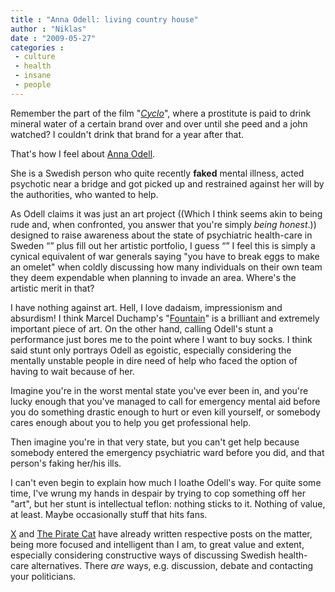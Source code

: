 ```yaml
---
title : "Anna Odell: living country house"
author : "Niklas"
date : "2009-05-27"
categories : 
 - culture
 - health
 - insane
 - people
---
```


Remember the part of the film "_[Cyclo](http://www.youtube.com/watch?v=F4MNu3NLHSk#t=5)_", where a prostitute is paid to drink mineral water of a certain brand over and over until she peed and a john watched? I couldn't drink that brand for a year after that.

That's how I feel about [Anna Odell](http://www.news24.com/News24/World/News/0,,2-10-1462_2515953,00.html).

She is a Swedish person who quite recently **faked** mental illness, acted psychotic near a bridge and got picked up and restrained against her will by the authorities, who wanted to help.

As Odell claims it was just an art project ((Which I think seems akin to being rude and, when confronted, you answer that you're simply _being honest_.)) designed to raise awareness about the state of psychiatric health-care in Sweden “” plus fill out her artistic portfolio, I guess “” I feel this is simply a cynical equivalent of war generals saying "you have to break eggs to make an omelet" when coldly discussing how many individuals on their own team they deem expendable when planning to invade an area. Where's the artistic merit in that?

I have nothing against art. Hell, I love dadaism, impressionism and absurdism! I think Marcel Duchamp's "[Fountain](http://en.wikipedia.org/wiki/Fountain%20%28Duchamp%29)" is a brilliant and extremely important piece of art. On the other hand, calling Odell's stunt a performance just bores me to the point where I want to buy socks. I think said stunt only portrays Odell as egoistic, especially considering the mentally unstable people in dire need of help who faced the option of having to wait because of her.

Imagine you're in the worst mental state you've ever been in, and you're lucky enough that you've managed to call for emergency mental aid before you do something drastic enough to hurt or even kill yourself, or somebody cares enough about you to help you get professional help.

Then imagine you're in that very state, but you can't get help because somebody entered the emergency psychiatric ward before you did, and that person's faking her/his ills.

I can't even begin to explain how much I loathe Odell's way. For quite some time, I've wrung my hands in despair by trying to cop something off her "art", but her stunt is intellectual teflon: nothing sticks to it. Nothing of value, at least. Maybe occasionally stuff that hits fans.

[X](http://cyndamoore.wordpress.com/2009/05/25/debate-anna-odell-and-the-psychiatric-care) and [The Pirate Cat](http://www.piratkatter.com/?p=302) have already written respective posts on the matter, being more focused and intelligent than I am, to great value and extent, especially considering constructive ways of discussing Swedish health-care alternatives. There _are_ ways, e.g. discussion, debate and contacting your politicians.
